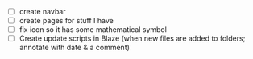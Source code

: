 - [ ] create navbar
- [ ] create pages for stuff I have
- [ ] fix icon so it has some mathematical symbol
- [ ] Create update scripts in Blaze (when new files are added to folders; annotate with date & a comment)
